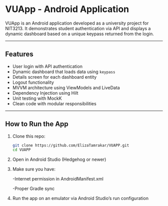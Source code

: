 # VUApp - Android Application

VUApp is an Android application developed as a university project for NIT3213. It demonstrates student authentication via API and displays a dynamic dashboard based on a unique keypass returned from the login.

---

##  Features

- User login with API authentication
- Dynamic dashboard that loads data using `keypass`
- Details screen for each dashboard entity
- Logout functionality
- MVVM architecture using ViewModels and LiveData
- Dependency Injection using Hilt
- Unit testing with MockK
- Clean code with modular responsibilities

---

## How to Run the App

1. Clone this repo:
   ```bash
   git clone https://github.com/ElizaTamrakar/VUAPP.git
   cd VUAPP
2. Open in Android Studio (Hedgehog or newer)

3. Make sure you have:

   -Internet permission in AndroidManifest.xml

   -Proper Gradle sync

4. Run the app on an emulator via Android Studio’s run configuration


